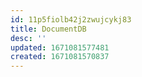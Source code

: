 ```yaml
---
id: 11p5fiolb42j2zwujcykj83
title: DocumentDB
desc: ''
updated: 1671081577481
created: 1671081570837
---
```

